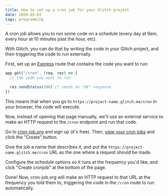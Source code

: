 ```yaml
---
title: How to set up a cron job for your Glitch project
date: 2020-05-03
tags: programming
---
```

A cron job allows you to run some code on a schedule (every day at 9am, every hour at 10 minutes past the hour, etc). 

With Glitch, you can do that by writing the code in your Glitch project, and then triggering the code to run externally. 

First, set up an [Express](https://expressjs.com) route that contains the code you want to run: 

```javascript
app.get("/cron", (req, res) => {
  // the code you want to run

  res.sendStatus(200) // sends an "OK" response
})
```

This means that when you go to `https://project-name.glitch.me/cron` in your browser, the code will execute. 

Now, instead of opening that page manually, we'll use an external service to make an HTTP request to the `/cron` endpoint and run that code. 

Go to [cron-job.org](http://cron-job.org) and sign up (it's free). Then, [view your cron jobs](https://cron-job.org/en/members/jobs/) and click the "Create" button. 

Give the job a name that describes it, and put the `https://project-name.glitch.me/cron` URL as the one where a request should be made. 

Configure the schedule options so it runs at the frequency you'd like, and click "Create cronjob" at the bottom of the page. 

Done! Now, cron-job.org will make an HTTP request to that URL at the frequency you told them to, triggering the code in the `/cron` route to run automatically.
